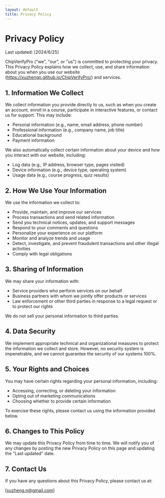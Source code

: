 ```yaml
---
layout: default
title: Privacy Policy
---
```


# Privacy Policy

Last updated: [2024/6/25]

ChipVerifyPro ("we", "our", or "us") is committed to protecting your privacy. This Privacy Policy explains how we collect, use, and share information about you when you use our website (https://xuzhengn.github.io/ChipVerifyPro/) and services.

## 1. Information We Collect

We collect information you provide directly to us, such as when you create an account, enroll in a course, participate in interactive features, or contact us for support. This may include:

- Personal information (e.g., name, email address, phone number)
- Professional information (e.g., company name, job title)
- Educational background
- Payment information

We also automatically collect certain information about your device and how you interact with our website, including:

- Log data (e.g., IP address, browser type, pages visited)
- Device information (e.g., device type, operating system)
- Usage data (e.g., course progress, quiz results)

## 2. How We Use Your Information

We use the information we collect to:

- Provide, maintain, and improve our services
- Process transactions and send related information
- Send you technical notices, updates, and support messages
- Respond to your comments and questions
- Personalize your experience on our platform
- Monitor and analyze trends and usage
- Detect, investigate, and prevent fraudulent transactions and other illegal activities
- Comply with legal obligations

## 3. Sharing of Information

We may share your information with:

- Service providers who perform services on our behalf
- Business partners with whom we jointly offer products or services
- Law enforcement or other third parties in response to a legal request or to protect our rights

We do not sell your personal information to third parties.

## 4. Data Security

We implement appropriate technical and organizational measures to protect the information we collect and store. However, no security system is impenetrable, and we cannot guarantee the security of our systems 100%.

## 5. Your Rights and Choices

You may have certain rights regarding your personal information, including:

- Accessing, correcting, or deleting your information
- Opting out of marketing communications
- Choosing whether to provide certain information

To exercise these rights, please contact us using the information provided below.

## 6. Changes to This Policy

We may update this Privacy Policy from time to time. We will notify you of any changes by posting the new Privacy Policy on this page and updating the "Last updated" date.

## 7. Contact Us

If you have any questions about this Privacy Policy, please contact us at:

[xuzheng.n@gmail.com]
